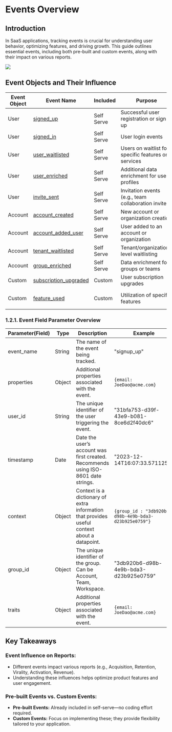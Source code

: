 # Events Overview

## Introduction

In SaaS applications, tracking events is crucial for understanding user behavior, optimizing features, and driving growth. This guide outlines essential events, including both pre-built and custom events, along with their impact on various reports.

![](/events_overview.png)


## Event Objects and Their Influence

| Event Object | Event Name                                                                                                            | Included   | Purpose                                              | Influenced Reports               |
| ------------ | --------------------------------------------------------------------------------------------------------------------- | ---------- | ---------------------------------------------------- | -------------------------------- |
| User         | [signed_up](/getting-started/analyze/instrumentation/events/standard/signed_up)                                       | Self Serve | Successful user registration or sign-up              | Acquisition, Retention, Virality |
| User         | [signed_in](/getting-started/analyze/instrumentation/events/standard/signed_in)                                       | Self Serve | User login events                                    | Retention                        |
| User         | [user_waitlisted](/getting-started/analyze/instrumentation/events/standard/user_waitlisted)                           | Self Serve | Users on waitlist for specific features or services  | Acquisition                      |
| User         | [user_enriched](/getting-started/analyze/instrumentation/events/standard/user_enriched)                               | Self Serve | Additional data enrichment for user profiles         | N/A                              |
| User         | [invite_sent](/getting-started/analyze/instrumentation/events/standard/invite_sent)                                   | Self Serve | Invitation events (e.g., team collaboration invites) | Virality                         |
| Account      | [account_created](/getting-started/analyze/instrumentation/events/standard/account_created)                           | Self Serve | New account or organization creation                 | Acquisition                      |
| Account      | [account_added_user](/getting-started/analyze/instrumentation/events/standard/account_added_user)                     | Self Serve | User added to an account or organization             | Acquisition                      |
| Account      | [tenant_waitlisted](/getting-started/analyze/instrumentation/events/standard/tenant_waitlisted)                       | Self Serve | Tenant/organization-level waitlisting                | Acquisition                      |
| Account      | [group_enriched](/getting-started/analyze/instrumentation/events/standard/group_enriched)                             | Self Serve | Data enrichment for groups or teams                  | N/A                              |
| Custom       | [subscription_upgraded](/getting-started/analyze/instrumentation/events/standard/custom_events) | Custom     | User subscription upgrades                           | Activation, Revenue              |
| Custom       | [feature_used](/getting-started/analyze/instrumentation/events/standard/custom_events)                   | Custom     | Utilization of specific features                     | Activation, Product Development  |


### 1.2.1. Event Field Parameter Overview


| Parameter(Field)   | Type   | Description                                           | Example |
|-------------|--------|-------------------------------------------------------|-----------------
| event_name  | String | The name of the event being tracked.                  | "signup_up" |
| properties  | Object | Additional properties associated with the event.       | ```{email: JoeDao@acme.com} ```|
| user_id     | String | The unique identifier of the user triggering the event. | "31bfa753-d39f-43e9-b081-8ce6d2f40dc6" |
| timestamp   | Date   | Date the user’s account was first created. Recommends using ISO-8601 date strings. | "2023-12-14T16:07:33.571125Z" |
| context  | Object | Context is a dictionary of extra information that provides useful context about a datapoint. | ```{group_id : "3db920b6-d98b-4e9b-bda3-d23b925e0759"} ``` |
| group_id  | Object | The unique identifier of the group. Can be Account, Team, Workspace. | "3db920b6-d98b-4e9b-bda3-d23b925e0759" |
| traits  | Object | Additional properties associated with the event. | ```{email: JoeDao@acme.com} ```|


## Key Takeaways

### Event Influence on Reports:

- Different events impact various reports (e.g., Acquisition, Retention, Virality, Activation, Revenue).
- Understanding these influences helps optimize product features and user engagement.

### Pre-built Events vs. Custom Events:

- **Pre-built Events:** Already included in self-serve—no coding effort required.
- **Custom Events:** Focus on implementing these; they provide flexibility tailored to your application.
